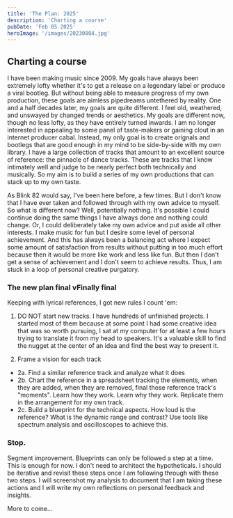 ```yaml
---
title: 'The Plan: 2025'
description: 'Charting a course'
pubDate: 'Feb 05 2025'
heroImage: '/images/20230804.jpg'
---
```


## Charting a course

I have been making music since 2009. My goals have always been extremely lofty whether it's to get a release on a legendary label or produce a viral bootleg. But without being able to measure progress of my own production, these goals are aimless pipedreams untethered by reality. One and a half decades later, my goals are quite different. I feel old, weathered, and unswayed by changed trends or aesthetics. My goals are different now, though no less lofty, as they have entirely turned inwards. I am no longer interested in appealing to some panel of taste-makers or gaining clout in an internet producer cabal. Instead, my only goal is to create orignals and bootlegs that are good enough in my mind to be side-by-side with my own library. I have a large collection of tracks that amount to an excellent source of reference: the pinnacle of dance tracks. These are tracks that I know intimately well and judge to be nearly perfect both technically and musically. So my aim is to build a series of my own productions that can stack up to my own taste.

As Blink 82 would say, I've been here before, a few times. But I don't know that I have ever taken and followed through with my own advice to myself. So what is different now? Well, potentially nothing. It's possible I could continue doing the same things I have always done and nothing could change. Or, I could deliberately take my own advice and put aside all other interests. I make music for fun but I desire some level of personal achievement. And this has always been a balancing act where I expect some amount of satisfaction from results without putting in too much effort because then it would be more like work and less like fun. But then I don't get a sense of achievement and I don't seem to achieve results. Thus, I am stuck in a loop of personal creative purgatory.

### The new plan final vFinally final

Keeping with lyrical references, I got new rules I count 'em:

1. DO NOT start new tracks. I have hundreds of unfinished projects. I started most of them because at some point I had some creative idea that was so worth pursuing, I sat at my computer for at least a few hours trying to translate it from my head to speakers. It's a valuable skill to find the nugget at the center of an idea and find the best way to present it.

2. Frame a vision for each track
 - 2a. Find a similar reference track and analyze what it does
 - 2b. Chart the reference in a spreadsheet tracking the elements, when they are added, when they are removed, final those reference track's "moments". Learn how they work. Learn why they work. Replicate them in the arrangement for my own track.
 - 2c. Build a blueprint for the technical aspects. How loud  is the reference? What is the dynamic range and contrast? Use tools like spectrum analysis and oscilloscopes to achieve this.

### Stop.

Segment improvement. Blueprints can only be followed a step at a time. This is enough for now. I don't need to architect the hypotheticals. I should be iterative and revisit these steps once I am following through with these two steps. I will screenshot my analysis to document that I am taking these actions and I will write my own reflections on personal feedback and insights.


More to come...
